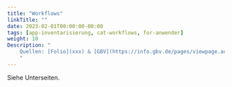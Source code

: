 ```yaml
---
title: "Workflows"
linkTitle: ""
date: 2023-02-01T00:00:00-00:00
tags: [app-inventarisierung, cat-workflows, for-anwender]
weight: 10
Description: "
    Quellen: [Folio](xxx) & [GBV](https://info.gbv.de/pages/viewpage.action?pageId=851935411)
    "
---
```


Siehe Unterseiten.
